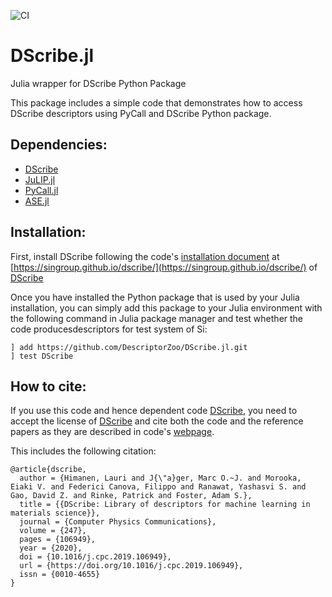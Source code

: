![CI](https://github.com/DescriptorZoo/DScribe.jl/workflows/CI/badge.svg)

# DScribe.jl
Julia wrapper for DScribe Python Package

This package includes a simple code that demonstrates how to access DScribe descriptors using PyCall and DScribe Python package. 

## Dependencies:

- [DScribe](https://github.com/SINGROUP/dscribe)
- [JuLIP.jl](https://github.com/JuliaMolSim/JuLIP.jl)
- [PyCall.jl](https://github.com/JuliaPy/PyCall.jl)
- [ASE.jl](https://github.com/JuliaMolSim/ASE.jl)

## Installation:

First, install DScribe following the code's [installation document](https://singroup.github.io/dscribe/latest/install.html) at [https://singroup.github.io/dscribe/](https://singroup.github.io/dscribe/) of [DScribe](https://github.com/SINGROUP/dscribe)

Once you have installed the Python package that is used by your Julia installation, you can simply add this package to your Julia environment with the following command in Julia package manager and test whether the code producesdescriptors for test system of Si:
```
] add https://github.com/DescriptorZoo/DScribe.jl.git
] test DScribe
```

## How to cite:

If you use this code and hence dependent code [DScribe](https://github.com/SINGROUP/dscribe), you need to accept the license of [DScribe](https://github.com/SINGROUP/dscribe) and cite both the code and the reference papers as they are described in code's [webpage](https://singroup.github.io/dscribe/latest/citing.html).

This includes the following citation:

```
@article{dscribe,
  author = {Himanen, Lauri and J{\"a}ger, Marc O.~J. and Morooka, Eiaki V. and Federici Canova, Filippo and Ranawat, Yashasvi S. and Gao, David Z. and Rinke, Patrick and Foster, Adam S.},
  title = {{DScribe: Library of descriptors for machine learning in materials science}},
  journal = {Computer Physics Communications},
  volume = {247},
  pages = {106949},
  year = {2020},
  doi = {10.1016/j.cpc.2019.106949},
  url = {https://doi.org/10.1016/j.cpc.2019.106949},
  issn = {0010-4655}
}
```
